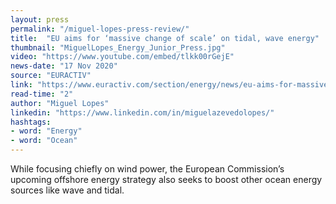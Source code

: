 ```yaml
---
layout: press
permalink: "/miguel-lopes-press-review/"
title:  "EU aims for ‘massive change of scale’ on tidal, wave energy"
thumbnail: "MiguelLopes_Energy_Junior_Press.jpg"
video: "https://www.youtube.com/embed/tlkk00rGejE"
news-date: "17 Nov 2020"
source: "EURACTIV"
link: "https://www.euractiv.com/section/energy/news/eu-aims-for-massive-change-of-scale-on-tidal-wave-energy/"
read-time: "2"
author: "Miguel Lopes"
linkedin: "https://www.linkedin.com/in/miguelazevedolopes/"
hashtags:
- word: "Energy"
- word: "Ocean"
---
```


While focusing chiefly on wind power, the European Commission’s upcoming offshore energy strategy also seeks to boost other ocean energy sources like wave and tidal.
